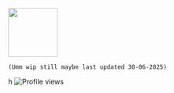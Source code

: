 <img src="https://github.com/user-attachments/assets/925335f2-3b62-41b5-91cc-c4387f2c339f" size="200" width="100" />

    (Umm wip still maybe last updated 30-06-2025)

h
![Profile views](https://komarev.com/ghpvc/?username=CynDotEXE)

